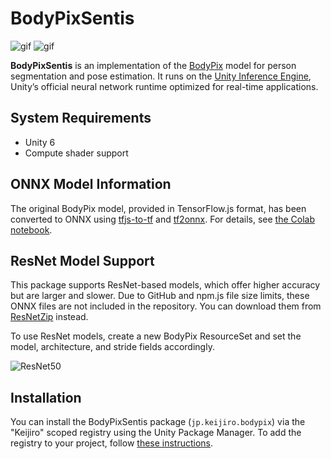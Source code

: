 # BodyPixSentis

![gif](https://user-images.githubusercontent.com/343936/126066328-9bb01b01-d16f-4a38-8b7e-fb463bd0aac2.gif)
![gif](https://user-images.githubusercontent.com/343936/126066334-c8d7ea3f-a1b2-49c0-b094-cf55d8f80610.gif)

**BodyPixSentis** is an implementation of the [BodyPix] model for person
segmentation and pose estimation. It runs on the [Unity Inference Engine],
Unity’s official neural network runtime optimized for real-time applications.

[BodyPix]: https://blog.tensorflow.org/2019/11/updated-bodypix-2.html
[Unity Inference Engine]: https://docs.unity3d.com/Packages/com.unity.ai.inference@latest

## System Requirements

- Unity 6
- Compute shader support

## ONNX Model Information

The original BodyPix model, provided in TensorFlow.js format, has been converted
to ONNX using [tfjs-to-tf] and [tf2onnx]. For details, see [the Colab notebook].

[tfjs-to-tf]: https://github.com/patlevin/tfjs-to-tf
[tf2onnx]: https://github.com/onnx/tensorflow-onnx
[the Colab notebook]:
  https://colab.research.google.com/drive/1ikOMoqOX7TSBNId0lGaQ_kIyDF2GV3M3?usp=sharing

## ResNet Model Support

This package supports ResNet-based models, which offer higher accuracy but are
larger and slower. Due to GitHub and npm.js file size limits, these ONNX files
are not included in the repository. You can download them from
[ResNetZip] instead.

To use ResNet models, create a new BodyPix ResourceSet and set the model,
architecture, and stride fields accordingly.

![ResNet50](https://user-images.githubusercontent.com/343936/127449759-a5294794-4a60-454c-8f9d-7899c14b0d48.png)

[ResNetZip]:
  https://github.com/keijiro/BodyPixSentis/releases/download/1.0.3/ResNet50Models.zip

## Installation

You can install the BodyPixSentis package (`jp.keijiro.bodypix`) via the
"Keijiro" scoped registry using the Unity Package Manager. To add the registry
to your project, follow [these instructions].

[these instructions]:
  https://gist.github.com/keijiro/f8c7e8ff29bfe63d86b888901b82644c
